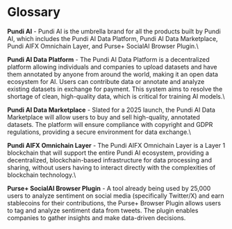 # Glossary

**Pundi AI** - Pundi AI is the umbrella brand for all the products built by Pundi AI, which includes the Pundi AI Data Platform, Pundi AI Data Marketplace, Pundi AIFX Omnichain Layer, and Purse+ SocialAI Browser Plugin.\


**Pundi AI Data Platform** - The Pundi AI Data Platform is a decentralized platform allowing individuals and companies to upload datasets and have them annotated by anyone from around the world, making it an open data ecosystem for AI. Users can contribute data or annotate and analyze existing datasets in exchange for payment. This system aims to resolve the shortage of clean, high-quality data, which is critical for training AI models.\


**Pundi AI Data Marketplace** - Slated for a 2025 launch, the Pundi AI Data Marketplace will allow users to buy and sell high-quality, annotated datasets. The platform will ensure compliance with copyright and GDPR regulations, providing a secure environment for data exchange.\


**Pundi AIFX Omnichain Layer** - The Pundi AIFX Omnichain Layer is a Layer 1 blockchain that will support the entire Pundi AI ecosystem, providing a decentralized, blockchain-based infrastructure for data processing and sharing, without users having to interact directly with the complexities of blockchain technology.\


**Purse+ SocialAI Browser Plugin** - A tool already being used by 25,000 users to analyze sentiment on social media (specifically Twitter/X) and earn stablecoins for their contributions, the Purse+ Browser Plugin allows users to tag and analyze sentiment data from tweets. The plugin enables companies to gather insights and make data-driven decisions.
